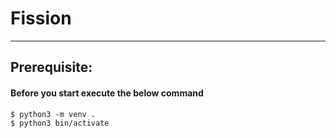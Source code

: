 # Fission
---------

## Prerequisite:

#### Before you start execute the below command

```
$ python3 -m venv .
$ python3 bin/activate
```
